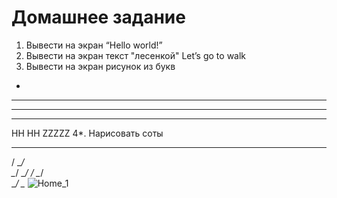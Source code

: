 # Домашнее задание
1. Вывести на экран “Hello world!”
2. Вывести на экран текст "лесенкой"
 Let’s
 go
to walk
3. Вывести на экран рисунок из букв
 *
 ***
 *****
 *******
 HH HH
 ZZZZZ
4*. Нарисовать соты
 __ __
/ \__/ \
\__/ \__/
/ \__/ \
\__/ \__
![Home_1](https://github.com/Andymarch83/C_Start/assets/122732408/7ff82162-b57d-4aa5-91be-0715849aeacd)
